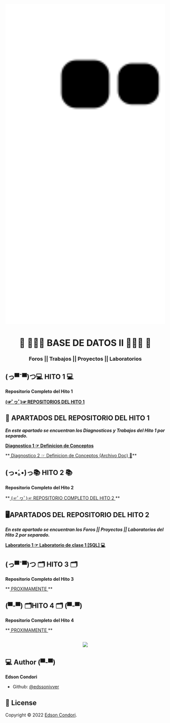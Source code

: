 <p align="center">
    <img img src="https://raw.githubusercontent.com/avinash-218/avinash-218/output/github-contribution-grid-snake.svg" width="980">
	
</p>

<h1 align="center"> 🤖 👨🏽‍💻​ BASE DE DATOS II 👨🏽‍💻​ 🤖​</h1>
<h3 align="center">Foros || Trabajos || Proyectos || Laboratorios </h3>

## (っ▀¯▀)つ💻 HITO 1 💻

**Repositorio Completo del Hito 1**

<A href="https://github.com/edssonivver/BASE-DE-DATOS-II/tree/main/HITO-1"> **(☞ﾟヮﾟ)☞ REPOSITORIOS DEL HITO 1**  </A>



## 🚀 APARTADOS DEL REPOSITORIO DEL HITO 1

***En este apartado se encuentran los Diagnosticos y Trabajos del Hito 1 por separado.***


**<A href="https://github.com/edssonivver/BASE-DE-DATOS-II/blob/main/HITO-1/DIAGNOSTICO.txt"> Diagnostico 1 ☞ Definicion de Conceptos </A>**
<p>**<A href="https://github.com/edssonivver/BASE-DE-DATOS-II/blob/main/HITO-1/DIAGNOSTICO_WORD.docx"> Diagnostico 2 ☞ Definicion de Conceptos   (Archivo Doc) 📄​</A>**
</p>


## (っ•́｡•́)っ📚  HITO 2 📚

**Repositorio Completo del Hito 2**
<P>**<A href="https://github.com/edssonivver/BASE-DE-DATOS-II/tree/main/HITO-2"> (☞ﾟヮﾟ)☞ REPOSITORIO COMPLETO DEL HITO 2 </A>**</P>

## ​🖥️​ APARTADOS DEL REPOSITORIO DEL HITO 2

***En este apartado se encuentran los Foros || Proyectos || Laboratorios del Hito 2 por separado.***


 **<A href="https://github.com/edssonivver/BASE-DE-DATOS-II/blob/main/HITO-2/LABORATORIOS/LAB1-BDA2.sql"> Laboratorio 1 ☞ Laboratorio de clase 1 [SQL] 💻</A>**


## (っ▀¯▀)つ 🗂️​ HITO 3 🗂️​

**Repositorio Completo del Hito 3**
<P>**<A href="  "> PROXIMAMENTE  </A>**</P>



## (▀-▀) 🗂️​ HITO 4 🗂️ (▀-▀)​

**Repositorio Completo del Hito 4**
<P>**<A href="  "> PROXIMAMENTE  </A>**</P>

## 
<p align="center">
    <img img src="https://media.tenor.com/2uyENRmiUt0AAAAC/coding.gif" width="480">
	
</p>


## 💻 Author (▀-▀)

**Edson Condori**
- Github: [@edssonivver](https://github.com/edssonivver)

## 📝 License

Copyright © 2022 [Edson Condori](https://github.com/edssonivver).
